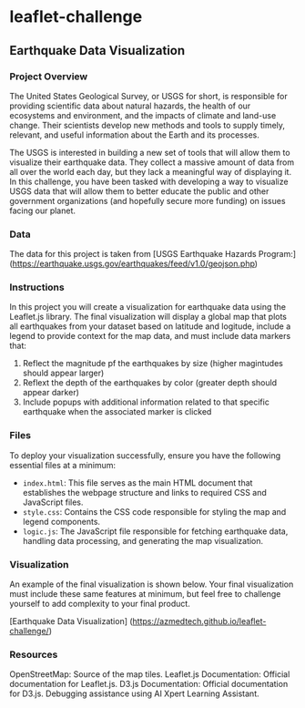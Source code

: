 # leaflet-challenge

## Earthquake Data Visualization

### Project Overview
The United States Geological Survey, or USGS for short, is responsible for providing scientific data about natural hazards, the health of our ecosystems and environment, and the impacts of climate and land-use change. Their scientists develop new methods and tools to supply timely, relevant, and useful information about the Earth and its processes.

The USGS is interested in building a new set of tools that will allow them to visualize their earthquake data. They collect a massive amount of data from all over the world each day, but they lack a meaningful way of displaying it. In this challenge, you have been tasked with developing a way to visualize USGS data that will allow them to better educate the public and other government organizations (and hopefully secure more funding) on issues facing our planet.

### Data
The data for this project is taken from [USGS Earthquake Hazards Program:] (https://earthquake.usgs.gov/earthquakes/feed/v1.0/geojson.php)

### Instructions
In this project you will create a visualization for earthquake data using the Leaflet.js library. The final visualization will display a global map that plots all earthquakes from your dataset based on latitude and logitude, include a legend to provide context for the map data, and must include data markers that:
1. Reflect the magnitude pf the earthquakes by size (higher magintudes should appear larger)
2. Reflext the depth of the earthquakes by color (greater depth should appear darker) 
3. Include popups with additional information related to that specific earthquake when the associated marker is clicked 

### Files
To deploy your visualization successfully, ensure you have the following essential files at a minimum:
- `index.html`: This file serves as the main HTML document that establishes the webpage structure and links to required CSS and JavaScript files.
- `style.css`: Contains the CSS code responsible for styling the map and legend components.
- `logic.js`: The JavaScript file responsible for fetching earthquake data, handling data processing, and generating the map visualization.

### Visualization
An example of the final visualization is shown below. Your final visualization must include these same features at minimum, but feel free to challenge yourself to add complexity to your final product.

[Earthquake Data Visualization] (https://azmedtech.github.io/leaflet-challenge/)

### Resources
OpenStreetMap: Source of the map tiles.
Leaflet.js Documentation: Official documentation for Leaflet.js.
D3.js Documentation: Official documentation for D3.js.
Debugging assistance using AI Xpert Learning Assistant.